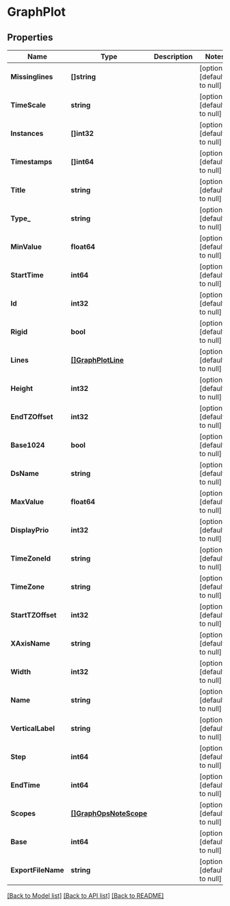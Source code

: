 # GraphPlot

## Properties
Name | Type | Description | Notes
------------ | ------------- | ------------- | -------------
**Missinglines** | **[]string** |  | [optional] [default to null]
**TimeScale** | **string** |  | [optional] [default to null]
**Instances** | **[]int32** |  | [optional] [default to null]
**Timestamps** | **[]int64** |  | [optional] [default to null]
**Title** | **string** |  | [optional] [default to null]
**Type_** | **string** |  | [optional] [default to null]
**MinValue** | **float64** |  | [optional] [default to null]
**StartTime** | **int64** |  | [optional] [default to null]
**Id** | **int32** |  | [optional] [default to null]
**Rigid** | **bool** |  | [optional] [default to null]
**Lines** | [**[]GraphPlotLine**](GraphPlotLine.md) |  | [optional] [default to null]
**Height** | **int32** |  | [optional] [default to null]
**EndTZOffset** | **int32** |  | [optional] [default to null]
**Base1024** | **bool** |  | [optional] [default to null]
**DsName** | **string** |  | [optional] [default to null]
**MaxValue** | **float64** |  | [optional] [default to null]
**DisplayPrio** | **int32** |  | [optional] [default to null]
**TimeZoneId** | **string** |  | [optional] [default to null]
**TimeZone** | **string** |  | [optional] [default to null]
**StartTZOffset** | **int32** |  | [optional] [default to null]
**XAxisName** | **string** |  | [optional] [default to null]
**Width** | **int32** |  | [optional] [default to null]
**Name** | **string** |  | [optional] [default to null]
**VerticalLabel** | **string** |  | [optional] [default to null]
**Step** | **int64** |  | [optional] [default to null]
**EndTime** | **int64** |  | [optional] [default to null]
**Scopes** | [**[]GraphOpsNoteScope**](GraphOpsNoteScope.md) |  | [optional] [default to null]
**Base** | **int64** |  | [optional] [default to null]
**ExportFileName** | **string** |  | [optional] [default to null]

[[Back to Model list]](../README.md#documentation-for-models) [[Back to API list]](../README.md#documentation-for-api-endpoints) [[Back to README]](../README.md)


